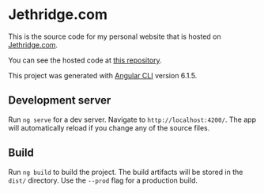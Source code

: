 # Jethridge.com

This is the source code for my personal website that is hosted on [Jethridge.com](https://jethridge.com).

You can see the hosted code at [this repository](https://github.com/jethridge13/jethridge13.github.io).

This project was generated with [Angular CLI](https://github.com/angular/angular-cli) version 6.1.5.

## Development server

Run `ng serve` for a dev server. Navigate to `http://localhost:4200/`. The app will automatically reload if you change any of the source files.

## Build

Run `ng build` to build the project. The build artifacts will be stored in the `dist/` directory. Use the `--prod` flag for a production build.
